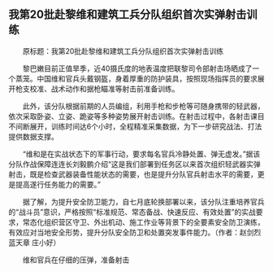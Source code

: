 ## 我第20批赴黎维和建筑工兵分队组织首次实弹射击训练
　　原标题：我第20批赴黎维和建筑工兵分队组织首次实弹射击训练

　　黎巴嫩目前正值旱季，近40摄氏度的地表温度把联黎司令部射击场晒成了一个蒸笼。中国维和官兵头戴钢盔，身着厚重的防护装具，按照现场指挥员的要求展开枪支校准、战术动作和据枪瞄准等射击前准备训练。

　　此外，该分队根据前期的人员编组，利用手枪和步枪等可随身携带的轻武器，依次采取卧姿、立姿、跪姿等多种姿势展开射击训练。在射击过程中，各射击课目不间断展开，训练时间达6个小时，全程精准采集数据，为下一步研究战法、打法提供数据支撑。

　　“维和是在实战状态下的军事行动，要求每名官兵冷静处置、弹无虚发。”据该分队作战保障连连长刘毅鹏介绍“这是我们部署到任务区以来首次组织轻武器实弹射击，既是检查武器装备性能状态的需要，也是提升分队官兵射击水平的需要，更是提高遂行任务能力的需要。”

　　据了解，为提升安全防卫能力，自七月底轮换部署以来，该分队注重培养官兵的“战斗员”意识，严格按照“标准规范、常态备战、快速反应、有效处置”的实战要求，常态化组织营区守卫、外出机动、施工作业等背景下的全要素安全防卫演练，有效应对当地安全形势，提升分队安全防卫和处置突发事件能力。（作者：赵剑烈 蓝天章 庄小好）

　　维和官兵在仔细的压弹，准备射击


